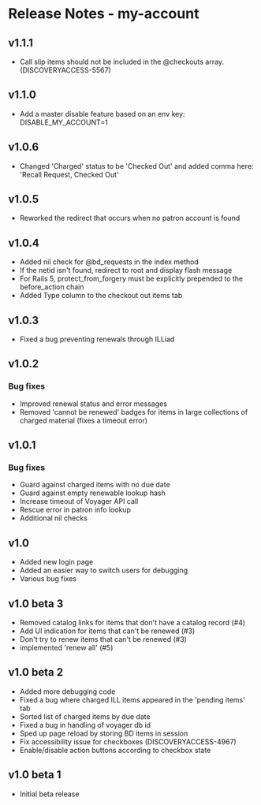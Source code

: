 # Release Notes - my-account

## v1.1.1
- Call slip items should not be included in the @checkouts array. (DISCOVERYACCESS-5567)

## v1.1.0
- Add a master disable feature based on an env key: DISABLE_MY_ACCOUNT=1

## v1.0.6
- Changed 'Charged' status to be 'Checked Out' and added comma here: 'Recall Request, Checked Out'

## v1.0.5
- Reworked the redirect that occurs when no patron account is found

## v1.0.4
- Added nil check for @bd_requests in the index method
- If the netid isn't found, redirect to root and display flash message
- For Rails 5, protect_from_forgery must be explicitly prepended to the before_action chain
- Added Type column to the checkout out items tab

## v1.0.3
- Fixed a bug preventing renewals through ILLiad

## v1.0.2
### Bug fixes
- Improved renewal status and error messages
- Removed 'cannot be renewed' badges for items in large collections of charged material (fixes a timeout error)

## v1.0.1
### Bug fixes
- Guard against charged items with no due date
- Guard against empty renewable lookup hash
- Increase timeout of Voyager API call
- Rescue error in patron info lookup
- Additional nil checks

## v1.0

- Added new login page
- Added an easier way to switch users for debugging
- Various bug fixes

## v1.0 beta 3
- Removed catalog links for items that don't have a catalog record (#4)
- Add UI indication for items that can't be renewed (#3)
- Don't try to renew items that can't be renewed (#3)
- implemented 'renew all' (#5)

## v1.0 beta 2
- Added more debugging code
- Fixed a bug where charged ILL items appeared in the 'pending items' tab
- Sorted list of charged items by due date
- Fixed a bug in handling of voyager db id
- Sped up page reload by storing BD items in session
- Fix accessibility issue for checkboxes (DISCOVERYACCESS-4967)
- Enable/disable action buttons according to checkbox state

## v1.0 beta 1
- Initial beta release
